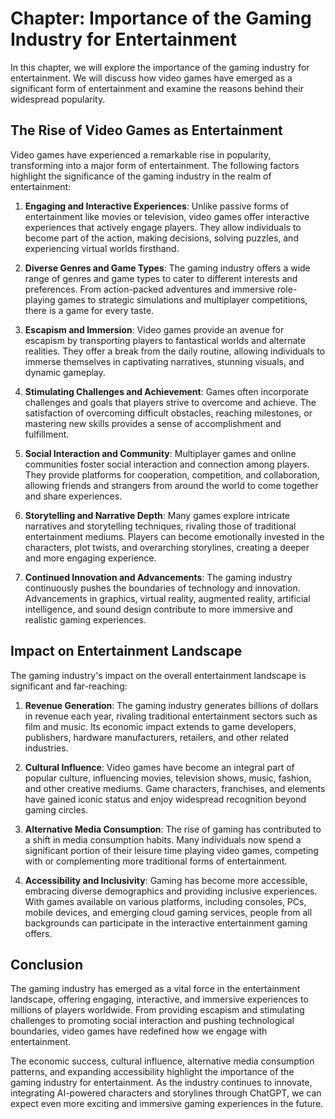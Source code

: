 Chapter: Importance of the Gaming Industry for Entertainment
============================================================

In this chapter, we will explore the importance of the gaming industry for entertainment. We will discuss how video games have emerged as a significant form of entertainment and examine the reasons behind their widespread popularity.

The Rise of Video Games as Entertainment
----------------------------------------

Video games have experienced a remarkable rise in popularity, transforming into a major form of entertainment. The following factors highlight the significance of the gaming industry in the realm of entertainment:

1. **Engaging and Interactive Experiences**: Unlike passive forms of entertainment like movies or television, video games offer interactive experiences that actively engage players. They allow individuals to become part of the action, making decisions, solving puzzles, and experiencing virtual worlds firsthand.

2. **Diverse Genres and Game Types**: The gaming industry offers a wide range of genres and game types to cater to different interests and preferences. From action-packed adventures and immersive role-playing games to strategic simulations and multiplayer competitions, there is a game for every taste.

3. **Escapism and Immersion**: Video games provide an avenue for escapism by transporting players to fantastical worlds and alternate realities. They offer a break from the daily routine, allowing individuals to immerse themselves in captivating narratives, stunning visuals, and dynamic gameplay.

4. **Stimulating Challenges and Achievement**: Games often incorporate challenges and goals that players strive to overcome and achieve. The satisfaction of overcoming difficult obstacles, reaching milestones, or mastering new skills provides a sense of accomplishment and fulfillment.

5. **Social Interaction and Community**: Multiplayer games and online communities foster social interaction and connection among players. They provide platforms for cooperation, competition, and collaboration, allowing friends and strangers from around the world to come together and share experiences.

6. **Storytelling and Narrative Depth**: Many games explore intricate narratives and storytelling techniques, rivaling those of traditional entertainment mediums. Players can become emotionally invested in the characters, plot twists, and overarching storylines, creating a deeper and more engaging experience.

7. **Continued Innovation and Advancements**: The gaming industry continuously pushes the boundaries of technology and innovation. Advancements in graphics, virtual reality, augmented reality, artificial intelligence, and sound design contribute to more immersive and realistic gaming experiences.

Impact on Entertainment Landscape
---------------------------------

The gaming industry's impact on the overall entertainment landscape is significant and far-reaching:

1. **Revenue Generation**: The gaming industry generates billions of dollars in revenue each year, rivaling traditional entertainment sectors such as film and music. Its economic impact extends to game developers, publishers, hardware manufacturers, retailers, and other related industries.

2. **Cultural Influence**: Video games have become an integral part of popular culture, influencing movies, television shows, music, fashion, and other creative mediums. Game characters, franchises, and elements have gained iconic status and enjoy widespread recognition beyond gaming circles.

3. **Alternative Media Consumption**: The rise of gaming has contributed to a shift in media consumption habits. Many individuals now spend a significant portion of their leisure time playing video games, competing with or complementing more traditional forms of entertainment.

4. **Accessibility and Inclusivity**: Gaming has become more accessible, embracing diverse demographics and providing inclusive experiences. With games available on various platforms, including consoles, PCs, mobile devices, and emerging cloud gaming services, people from all backgrounds can participate in the interactive entertainment gaming offers.

Conclusion
----------

The gaming industry has emerged as a vital force in the entertainment landscape, offering engaging, interactive, and immersive experiences to millions of players worldwide. From providing escapism and stimulating challenges to promoting social interaction and pushing technological boundaries, video games have redefined how we engage with entertainment.

The economic success, cultural influence, alternative media consumption patterns, and expanding accessibility highlight the importance of the gaming industry for entertainment. As the industry continues to innovate, integrating AI-powered characters and storylines through ChatGPT, we can expect even more exciting and immersive gaming experiences in the future.
